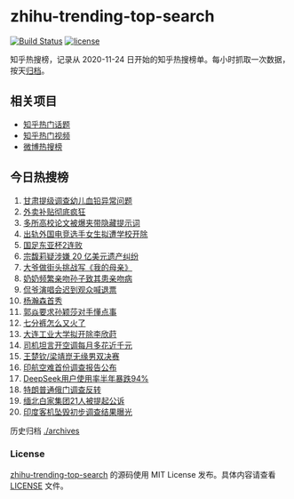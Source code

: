 # zhihu-trending-top-search

[![Build Status](https://github.com/justjavac/zhihu-trending-top-search/workflows/ci/badge.svg?branch=main)](https://github.com/justjavac/zhihu-trending-top-search/actions)
[![license](https://img.shields.io/github/license/justjavac/zhihu-trending-top-search)](https://github.com/justjavac/zhihu-trending-top-search/blob/main/LICENSE)

知乎热搜榜，记录从 2020-11-24 日开始的知乎热搜榜单。每小时抓取一次数据，按天[归档](./archives)。

## 相关项目

- [知乎热门话题](https://github.com/justjavac/zhihu-trending-hot-questions)
- [知乎热门视频](https://github.com/justjavac/zhihu-trending-hot-video)
- [微博热搜榜](https://github.com/justjavac/weibo-trending-hot-search)

## 今日热搜榜

<!-- BEGIN -->
<!-- 最后更新时间 Sun Jul 13 2025 21:30:43 GMT+0800 (China Standard Time) -->

1. [甘肃提级调查幼儿血铅异常问题](https://www.zhihu.com/search?q=%E7%94%98%E8%82%83%E6%8F%90%E7%BA%A7%E8%B0%83%E6%9F%A5%E5%B9%BC%E5%84%BF%E8%A1%80%E9%93%85%E5%BC%82%E5%B8%B8%E9%97%AE%E9%A2%98)
1. [外卖补贴彻底疯狂](https://www.zhihu.com/search?q=%E5%A4%96%E5%8D%96%E8%A1%A5%E8%B4%B4%E5%BD%BB%E5%BA%95%E7%96%AF%E7%8B%82)
1. [多所高校论文被爆夹带隐藏提示词](https://www.zhihu.com/search?q=%E5%A4%9A%E6%89%80%E9%AB%98%E6%A0%A1%E8%AE%BA%E6%96%87%E8%A2%AB%E7%88%86%E5%A4%B9%E5%B8%A6%E9%9A%90%E8%97%8F%E6%8F%90%E7%A4%BA%E8%AF%8D)
1. [出轨外国电竞选手女生拟遭学校开除](https://www.zhihu.com/search?q=%E5%87%BA%E8%BD%A8%E5%A4%96%E5%9B%BD%E7%94%B5%E7%AB%9E%E9%80%89%E6%89%8B%E5%A5%B3%E7%94%9F%E6%8B%9F%E9%81%AD%E5%AD%A6%E6%A0%A1%E5%BC%80%E9%99%A4)
1. [国足东亚杯2连败](https://www.zhihu.com/search?q=%E5%9B%BD%E8%B6%B3%E4%B8%9C%E4%BA%9A%E6%9D%AF2%E8%BF%9E%E8%B4%A5)
1. [宗馥莉疑涉嫌 20 亿美元遗产纠纷](https://www.zhihu.com/search?q=%E5%AE%97%E9%A6%A5%E8%8E%89%E7%96%91%E6%B6%89%E5%AB%8C%2020%20%E4%BA%BF%E7%BE%8E%E5%85%83%E9%81%97%E4%BA%A7%E7%BA%A0%E7%BA%B7)
1. [大爷做街头挑战写《我的母亲》](https://www.zhihu.com/search?q=%E5%A4%A7%E7%88%B7%E5%81%9A%E8%A1%97%E5%A4%B4%E6%8C%91%E6%88%98%E5%86%99%E3%80%8A%E6%88%91%E7%9A%84%E6%AF%8D%E4%BA%B2%E3%80%8B)
1. [奶奶频繁亲吻孙子致其患亲吻病](https://www.zhihu.com/search?q=%E5%A5%B6%E5%A5%B6%E9%A2%91%E7%B9%81%E4%BA%B2%E5%90%BB%E5%AD%99%E5%AD%90%E8%87%B4%E5%85%B6%E6%82%A3%E4%BA%B2%E5%90%BB%E7%97%85)
1. [侃爷演唱会迟到观众喊退票](https://www.zhihu.com/search?q=%E4%BE%83%E7%88%B7%E6%BC%94%E5%94%B1%E4%BC%9A%E8%BF%9F%E5%88%B0%E8%A7%82%E4%BC%97%E5%96%8A%E9%80%80%E7%A5%A8)
1. [杨瀚森首秀](https://www.zhihu.com/search?q=%E6%9D%A8%E7%80%9A%E6%A3%AE%E9%A6%96%E7%A7%80)
1. [郭焱要求孙颖莎对手懂点事](https://www.zhihu.com/search?q=%E9%83%AD%E7%84%B1%E8%A6%81%E6%B1%82%E5%AD%99%E9%A2%96%E8%8E%8E%E5%AF%B9%E6%89%8B%E6%87%82%E7%82%B9%E4%BA%8B)
1. [七分裤怎么又火了](https://www.zhihu.com/search?q=%E4%B8%83%E5%88%86%E8%A3%A4%E6%80%8E%E4%B9%88%E5%8F%88%E7%81%AB%E4%BA%86)
1. [大连工业大学拟开除李欣莳](https://www.zhihu.com/search?q=%E5%A4%A7%E8%BF%9E%E5%B7%A5%E4%B8%9A%E5%A4%A7%E5%AD%A6%E6%8B%9F%E5%BC%80%E9%99%A4%E6%9D%8E%E6%AC%A3%E8%8E%B3)
1. [司机坦言开空调每月多花近千元](https://www.zhihu.com/search?q=%E5%8F%B8%E6%9C%BA%E5%9D%A6%E8%A8%80%E5%BC%80%E7%A9%BA%E8%B0%83%E6%AF%8F%E6%9C%88%E5%A4%9A%E8%8A%B1%E8%BF%91%E5%8D%83%E5%85%83)
1. [王楚钦/梁靖崑无缘男双决赛](https://www.zhihu.com/search?q=%E7%8E%8B%E6%A5%9A%E9%92%A6%2F%E6%A2%81%E9%9D%96%E5%B4%91%E6%97%A0%E7%BC%98%E7%94%B7%E5%8F%8C%E5%86%B3%E8%B5%9B)
1. [印航空难首份调查报告公布](https://www.zhihu.com/search?q=%E5%8D%B0%E8%88%AA%E7%A9%BA%E9%9A%BE%E9%A6%96%E4%BB%BD%E8%B0%83%E6%9F%A5%E6%8A%A5%E5%91%8A%E5%85%AC%E5%B8%83)
1. [DeepSeek用户使用率半年暴跌94%](https://www.zhihu.com/search?q=DeepSeek%E7%94%A8%E6%88%B7%E4%BD%BF%E7%94%A8%E7%8E%87%E5%8D%8A%E5%B9%B4%E6%9A%B4%E8%B7%8C94%25)
1. [特朗普通俄门调查反转](https://www.zhihu.com/search?q=%E7%89%B9%E6%9C%97%E6%99%AE%E9%80%9A%E4%BF%84%E9%97%A8%E8%B0%83%E6%9F%A5%E5%8F%8D%E8%BD%AC)
1. [缅北白家集团21人被提起公诉](https://www.zhihu.com/search?q=%E7%BC%85%E5%8C%97%E7%99%BD%E5%AE%B6%E9%9B%86%E5%9B%A221%E4%BA%BA%E8%A2%AB%E6%8F%90%E8%B5%B7%E5%85%AC%E8%AF%89)
1. [印度客机坠毁初步调查结果曝光](https://www.zhihu.com/search?q=%E5%8D%B0%E5%BA%A6%E5%AE%A2%E6%9C%BA%E5%9D%A0%E6%AF%81%E5%88%9D%E6%AD%A5%E8%B0%83%E6%9F%A5%E7%BB%93%E6%9E%9C%E6%9B%9D%E5%85%89)

<!-- END -->

历史归档 [./archives](./archives)

### License

[zhihu-trending-top-search](https://github.com/justjavac/zhihu-trending-top-search) 的源码使用 MIT License
发布。具体内容请查看 [LICENSE](./LICENSE) 文件。
